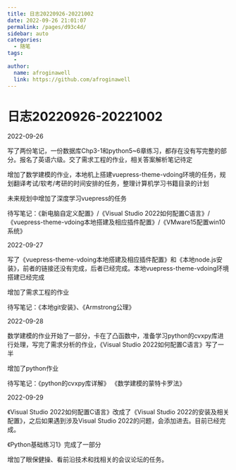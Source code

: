 ```yaml
---
title: 日志20220926-20221002
date: 2022-09-26 21:01:07
permalink: /pages/d93c4d/
sidebar: auto
categories:
  - 随笔
tags:
  - 
author: 
  name: afroginawell
  link: https://github.com/afroginawell
---
```

# 日志20220926-20221002

2022-09-26

写了两份笔记，一份数据库Chp3-1和python5~6章练习，都存在没有写完整的部分。报名了英语六级。交了需求工程的作业，相关答案解析笔记待定

增加了数学建模的作业，本地机上搭建vuepress-theme-vdoing环境的任务，规划翻译考试/软考/考研的时间安排的任务，整理计算机学习书籍目录的计划

未来规划中增加了深度学习vuepress的任务

待写笔记：《新电脑自定义配置》/《Visual Studio 2022如何配置C语言》/《vuepress-theme-vdoing本地搭建及相应插件配置》/《VMware15配置win10系统》

2022-09-27

写了《vuepress-theme-vdoing本地搭建及相应插件配置》和《本地node.js安装》，前者的链接还没有完成，后者已经完成。本地vuepress-theme-vdoing环境搭建已经完成

增加了需求工程的作业

待写笔记：《本地git安装》、《Armstrong公理》

2022-09-28

数学建模的作业开始了一部分，卡在了凸函数中，准备学习python的cvxpy库进行处理，写完了需求分析的作业，《Visual Studio 2022如何配置C语言》写了一半

增加了python作业

待写笔记：《python的cvxpy库详解》 《数学建模的蒙特卡罗法》

2022-09-29

《Visual Studio 2022如何配置C语言》改成了《Visual Studio 2022的安装及相关配置》，之后如果遇到涉及Visual Studio 2022的问题，会添加进去。目前已经完成。

《Python基础练习1》完成了一部分

增加了眼保健操、看前沿技术和找相关的会议论坛的任务。